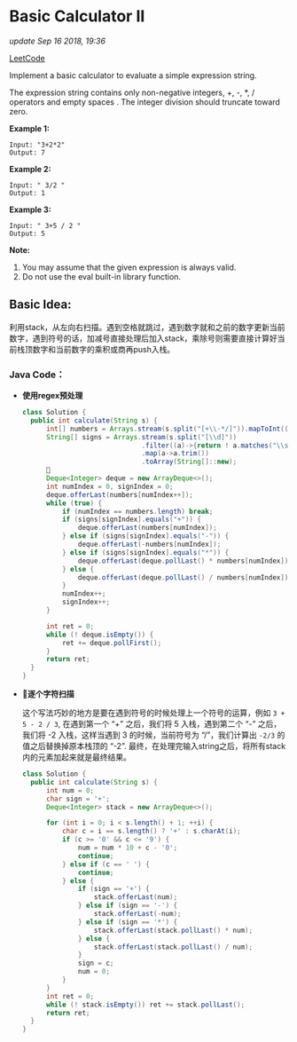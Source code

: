 # Basic Calculator II

_update Sep 16 2018, 19:36_

[LeetCode](https://leetcode.com/problems/basic-calculator-ii/description/)

Implement a basic calculator to evaluate a simple expression string.

The expression string contains only non-negative integers, +, -, \*, / operators and empty spaces . The integer division should truncate toward zero.

**Example 1:**

```text
Input: "3+2*2"
Output: 7
```

**Example 2:**

```text
Input: " 3/2 "
Output: 1
```

**Example 3:**

```text
Input: " 3+5 / 2 "
Output: 5
```

**Note:**

1. You may assume that the given expression is always valid.
2. Do not use the eval built-in library function.

## Basic Idea:

利用stack，从左向右扫描。遇到空格就跳过，遇到数字就和之前的数字更新当前数字，遇到符号的话，加减号直接处理后加入stack，乘除号则需要直接计算好当前栈顶数字和当前数字的乘积或商再push入栈。

### Java Code：

* **使用regex预处理**

  ```java
  class Solution {
    public int calculate(String s) {
        int[] numbers = Arrays.stream(s.split("[+\\-*/]")).mapToInt((a)->{return Integer.parseInt(a.trim());}).toArray();
        String[] signs = Arrays.stream(s.split("[\\d]"))
                                .filter((a)->{return ! a.matches("\\s*");})
                                .map(a->a.trim())
                                .toArray(String[]::new);
        
        Deque<Integer> deque = new ArrayDeque<>();
        int numIndex = 0, signIndex = 0;
        deque.offerLast(numbers[numIndex++]);
        while (true) {
            if (numIndex == numbers.length) break;
            if (signs[signIndex].equals("+")) {
                deque.offerLast(numbers[numIndex]);
            } else if (signs[signIndex].equals("-")) {
                deque.offerLast(-numbers[numIndex]);
            } else if (signs[signIndex].equals("*")) {
                deque.offerLast(deque.pollLast() * numbers[numIndex]);
            } else {
                deque.offerLast(deque.pollLast() / numbers[numIndex]);
            }
            numIndex++;
            signIndex++;
        }

        int ret = 0;
        while (! deque.isEmpty()) {
            ret += deque.pollFirst();
        }
        return ret;
    }
  }
  ```

* **逐个字符扫描**

  这个写法巧妙的地方是要在遇到符号的时候处理上一个符号的运算，例如 `3 + 5 - 2 / 3`, 在遇到第一个 “+” 之后，我们将 5 入栈，遇到第二个 “-” 之后，我们将 -2 入栈，这样当遇到 3 的时候，当前符号为 “/”，我们计算出 `-2/3` 的值之后替换掉原本栈顶的 “-2”. 最终，在处理完输入string之后，将所有stack内的元素加起来就是最终结果。

  ```java
  class Solution {
    public int calculate(String s) {
        int num = 0;
        char sign = '+';
        Deque<Integer> stack = new ArrayDeque<>();

        for (int i = 0; i < s.length() + 1; ++i) {
            char c = i == s.length() ? '+' : s.charAt(i);
            if (c >= '0' && c <= '9') {
                num = num * 10 + c - '0';
                continue;
            } else if (c == ' ') {
                continue;
            } else {
                if (sign == '+') {
                    stack.offerLast(num);
                } else if (sign == '-') {
                    stack.offerLast(-num);
                } else if (sign == '*') {
                    stack.offerLast(stack.pollLast() * num);
                } else {
                    stack.offerLast(stack.pollLast() / num);
                }
                sign = c;
                num = 0;
            }
        }
        int ret = 0;
        while (! stack.isEmpty()) ret += stack.pollLast();
        return ret;
    }
  }
  ```
